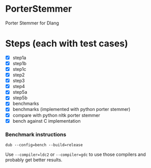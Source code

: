 # PorterStemmer
Porter Stemmer for Dlang

# Steps (each with test cases)

* [x] step1a
* [x] step1b
* [x] step1c
* [x] step2
* [x] step3
* [x] step4
* [x] step5a
* [x] step5b
* [x] benchmarks
* [x] benchmarks (implemented with python porter stemmer)
* [x] compare with python nltk porter stemmer
* [x] bench against C implementation 

### Benchmark instructions

`dub --config=bench --build=release`

Use `--compiler=ldc2` or `--compiler=gdc` to use those compilers
and probably get better results.
